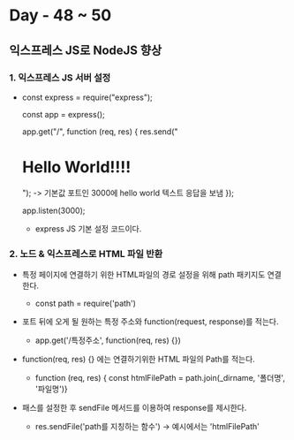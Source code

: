 # Day - 48 ~ 50

## 익스프레스 JS로 NodeJS 향상

### 1. 익스프레스 JS 서버 설정

- const express = require("express");

  const app = express();

  app.get("/", function (req, res) {
  res.send("<h1>Hello World!!!!</h1>"); -> 기본값 포트인 3000에 hello world 텍스트 응답을 보냄
  });

  app.listen(3000);

  - express JS 기본 설정 코드이다.

### 2. 노드 & 익스프레스로 HTML 파일 반환

- 특정 페이지에 연결하기 위한 HTML파일의 경로 설정을 위해 path 패키지도 연결한다.

  - const path = require('path')

- 포트 뒤에 오게 될 원하는 특정 주소와 function(request, response)를 적는다.

  - app.get('/특정주소', function(req, res) {})

- function(req, res) {} 에는 연결하기위한 HTML 파일의 Path를 적는다.

  - function (req, res) { const htmlFilePath = path.join(\_dirname, '폴더명', '파일명')}

- 패스를 설정한 후 sendFile 메서드를 이용하여 response를 제시한다.

  - res.sendFile('path를 지칭하는 함수') -> 예시에서는 'htmlFilePath'
